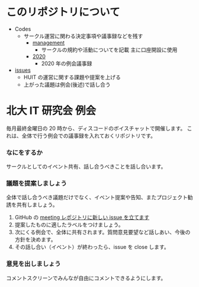 # このリポジトリについて

- Codes
  - サークル運営に関わる決定事項や議事録などを残す
    - [management](management)
      - サークルの規約や活動についてを記載 主に口座開設に使用
    - [2020](2020)
      - 2020 年の例会議事録
- [issues](https://github.com/HUITGroup/meeting/issues)
  - HUIT の運営に関する課題や提案を上げる
  - 上がった議題は例会(後述)で話し合う

# 北大 IT 研究会 例会

毎月最終金曜日の 20 時から、ディスコードのボイスチャットで開催します。
これは、全体で行う例会での議事録を入れておくリポジトリです。

### なにをするか

サークルとしてのイベント共有、話し合うべきことを話し合います。

### 議題を提案しましょう

全体で話し合うべき議題だけでなく、イベント提案や告知、またプロジェクト勧誘を共有しましょう。

1. GitHub の [meeting レポジトリに新しい issue を立てます](https://github.com/HUITGroup/agenda/issues)
2. 提案したものに適したラベルをつけましょう。
3. 次にくる例会で、全体に共有されます。質問意見要望など話しあい、今後の方針を決めます。
4. その話し合い（イベント）が終わったら、issue を close します。

### 意見を出しましょう
コメントスクリーンでみんなが自由にコメントできるようにします。
